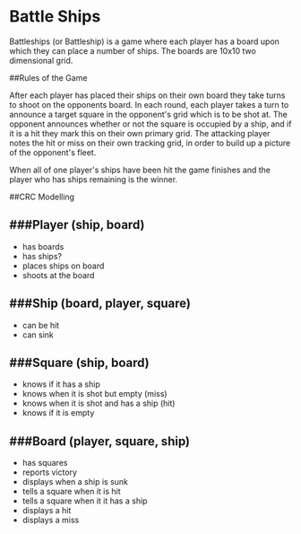 Battle Ships
=============

Battleships (or Battleship) is a game where each player has a board upon which they can place a number of ships. The boards are 10x10 two dimensional grid.

##Rules of the Game

After each player has placed their ships on their own board they take turns to shoot on the opponents board. 
In each round, each player takes a turn to announce a target square in the opponent's grid which is to be shot at.
The opponent announces whether or not the square is occupied by a ship, and if it is a hit they mark this on their own primary grid. 
The attacking player notes the hit or miss on their own tracking grid, in order to build up a picture of the opponent's fleet.

When all of one player's ships have been hit the game finishes and the player who has ships remaining is the winner.


##CRC Modelling

###Player (ship, board)
-------------------
* has boards
* has ships?
* places ships on board
* shoots at the board

###Ship (board, player, square)
---------------------------
* can be hit 			
* can sink 				

###Square (ship, board)
--------------------
* knows if it has a ship 				   
* knows when it is shot but empty (miss)  
* knows when it is shot and has a ship (hit) 
* knows if it is empty 

###Board (player, square, ship)
---------------------------
* has squares
* reports victory
* displays when a ship is sunk
* tells a square when it is hit
* tells a square when it it has a ship
* displays a hit
* displays a miss
